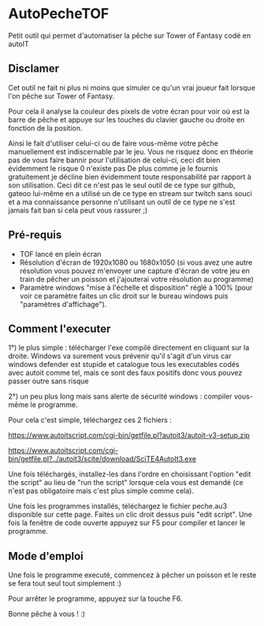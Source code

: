 # AutoPecheTOF
Petit outil qui permet d'automatiser la pêche sur Tower of Fantasy codé en autoIT

## Disclamer

Cet outil ne fait ni plus ni moins que simuler ce qu'un vrai joueur fait lorsque l'on pêche sur Tower of Fantasy.

Pour cela il analyse la couleur des pixels de votre écran pour voir où est la barre de pêche et appuye sur les touches du clavier gauche ou droite en fonction de la position. 

Ainsi le fait d'utiliser celui-ci ou de faire vous-même votre pêche manuellement est indiscernable par le jeu. Vous ne risquez donc en théorie pas de vous faire bannir pour l'utilisation de celui-ci, ceci dit bien évidemment le risque 0 n'existe pas  De plus comme je le fournis gratuitement je décline bien évidemment toute responsabilité par rapport à son utilisation. Ceci dit ce n'est pas le seul outil de ce type sur github, gateoo lui-même en a utilisé un de ce type en stream sur twitch sans souci et a ma connaissance personne n'utilisant un outil de ce type ne s'est jamais fait ban si cela peut vous rassurer ;)

## Pré-requis

 - TOF lancé en plein écran
 - Résolution d'écran de 1920x1080 ou 1680x1050 (si vous avez une autre résolution vous pouvez m'envoyer une capture d'écran de votre jeu en train de pêcher un poisson et j'ajouterai votre résolution au programme)
 - Paramètre windows "mise à l'échelle et disposition" réglé à 100% (pour voir ce paramètre faites un clic droit sur le bureau windows puis "paramètres d'affichage").

## Comment l'executer

1°) le plus simple : télécharger l'exe compilé directement en cliquant sur la droite. Windows va surement vous prévenir qu'il s'agit d'un virus car windows defender est stupide et catalogue tous les executables codés avec autoit comme tel, mais ce sont des faux positifs donc vous pouvez passer outre sans risque

2°) un peu plus long mais sans alerte de sécurité windows : compiler vous-même le programme.

Pour cela c'est simple, téléchargez ces 2 fichiers :

https://www.autoitscript.com/cgi-bin/getfile.pl?autoit3/autoit-v3-setup.zip

https://www.autoitscript.com/cgi-bin/getfile.pl?../autoit3/scite/download/SciTE4AutoIt3.exe

Une fois téléchargés, installez-les dans l'ordre en choisissant l'option "edit the script" au lieu de "run the script" lorsque cela vous est demandé (ce n'est pas obligatoire mais c'est plus simple comme cela).

Une fois les programmes installés, téléchargez le fichier peche.au3 disponible sur cette page. Faites un clic droit dessus puis "edit script". Une fois la fenêtre de code ouverte appuyez sur F5 pour compiler et lancer le programme.

## Mode d'emploi

Une fois le programme executé, commencez à pêcher un poisson et le reste se fera tout seul tout simplement :)

Pour arrêter le programme, appuyez sur la touche F6.

Bonne pêche à vous ! :)
